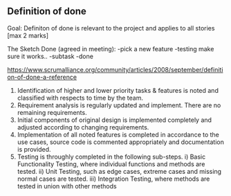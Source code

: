 ## Definition of done ## 
Goal: Definiton of done is relevant to the project and applies to all stories [max 2 marks]

The
Sketch Done (agreed in meeting):
-pick a new feature
-testing make sure it works..
-subtask
-done

https://www.scrumalliance.org/community/articles/2008/september/definition-of-done-a-reference

1. Identification of higher and lower priority tasks & features is noted and classified with respects to time by the team.
2. Requirement analysis is regularly updated and implement. There are no remaining requirements.
3. Initial components of original design is implemented completely and adjusted according to changing requirements. 
4. Implementation of all noted features is completed in accordance to the use cases, source code is commented appropriately and documentation is provided.
5. Testing is throughly completed in the following sub-steps.
  i) Basic Functionality Testing, where individual functions and methods are tested.
  ii) Unit Testing, such as edge cases, extreme cases and missing normal cases are tested.
  iii) Integration Testing, where methods are tested in union with other methods
